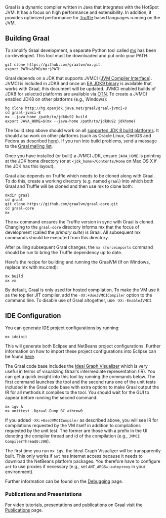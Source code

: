 Graal is a dynamic compiler written in Java that integrates with the HotSpot JVM. It has a focus on high performance and extensibility. In addition, it provides optimized performance for [Truffle](https://github.com/graalvm/truffle) based languages running on the JVM.

## Building Graal

To simplify Graal development, a separate Python tool called [mx](https://github.com/graalvm/mx) has been co-developed.
This tool must be downloaded and put onto your PATH:

```
git clone https://github.com/graalvm/mx.git
export PATH=$PWD/mx:$PATH
```

Graal depends on a JDK that supports JVMCI ([JVM Compiler Interface](https://bugs.openjdk.java.net/browse/JDK-8062493)).
JVMCI is included in JDK9 and once an [EA JDK9 binary](https://jdk9.java.net/download/) is available that works with Graal, this document will be updated.
JVMCI enabled builds of JDK8 for selected platforms are available via [OTN](http://www.oracle.com/technetwork/oracle-labs/program-languages/downloads/index.html).
To create a JVMCI enabled JDK8 on other platforms (e.g., Windows):

```
hg clone http://hg.openjdk.java.net/graal/graal-jvmci-8
cd graal-jvmci-8
mx --java-home /path/to/jdk8u92 build
export JAVA_HOME=$(mx --java-home /path/to/jdk8u92 jdkhome)
```

The build step above should work on all [supported JDK 8 build platforms](https://wiki.openjdk.java.net/display/Build/Supported+Build+Platforms).
It should also work on other platforms (such as Oracle Linux, CentOS and Fedora as described [here](http://mail.openjdk.java.net/pipermail/graal-dev/2015-December/004050.html)).
If you run into build problems, send a message to the [Graal mailing list](http://mail.openjdk.java.net/mailman/listinfo/graal-dev).

Once you have installed (or built) a JVMCI JDK, ensure `JAVA_HOME` is pointing at the JDK home directory (or at `<jdk_home>/Contents/Home` on Mac OS X if the JDK has this layout).

Graal also depends on Truffle which needs to be cloned along with Graal.
To do this, create a working directory (e.g. named `graal`) into which both Graal and Truffle will be cloned and then use mx to clone both:

```
mkdir graal
cd graal
git clone https://github.com/graalvm/graal-core.git
cd graal-core
mx
```

The `mx` command ensures the Truffle version in sync with Graal is cloned.
Changing to the `graal-core` directory informs mx that the focus of development (called the _primary suite_) is Graal.
All subsequent mx commands should be executed from this directory.

After pulling subsequent Graal changes, the `mx sforceimports` command should be run to bring the Truffle dependency up to date.

Here's the recipe for building and running the GraalVM (If on Windows, replace mx with mx.cmd):

```
mx build
mx vm
```

By default, Graal is only used for hosted compilation.
To make the VM use it as the top tier JIT compiler, add the `-XX:+UseJVMCICompiler` option to the command line.
To disable use of Graal altogether, use `-XX:-EnableJVMCI`.

## IDE Configuration

You can generate IDE project configurations by running:

```
mx ideinit
```

This will generate both Eclipse and NetBeans project configurations.
Further information on how to import these project configurations into Eclipse can be found [here](docs/Eclipse.md).

The Graal code base includes the [Ideal Graph Visualizer](http://ssw.jku.at/General/Staff/TW/igv.html) which is very useful in terms of visualizing Graal's intermediate representation (IR).
You can get a quick insight into this tool by running the commands below.
The first command launches the tool and the second runs one of the unit tests included in the Graal code base with extra options to make Graal output the IR for all methods it compiles to the tool.
You should wait for the GUI to appear before running the second command.

```
mx igv &
mx unittest -Dgraal.Dump BC_athrow0
```

If you added `-XX:+UseJVMCICompiler` as described above, you will see IR for compilations requested by the VM itself in addition to compilations requested by the unit test.
The former are those with a prefix in the UI denoting the compiler thread and id of the compilation (e.g., `JVMCI CompilerThread0:390`).

The first time you run `mx igv`, the Ideal Graph Visualizer will be transparently built.
This only works if `ant` has internet access because it needs to download the NetBeans platform packages.
You therefore have to configure `ant` to use proxies if necessary (e.g., set `ANT_ARGS=-autoproxy` in your environment).

Further information can be found on the [Debugging](docs/Debugging.md) page.

### Publications and Presentations

For video tutorials, presentations and publications on Graal visit the [Publications](docs/Publications.md) page.
